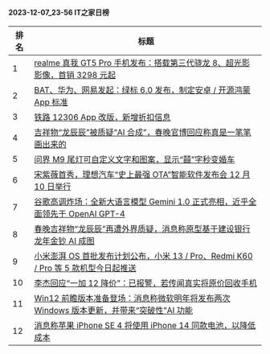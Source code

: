 #### 2023-12-07_23-56  IT之家日榜

| 排名 | 标题|
| --- | ---|
| 1 | [realme 真我 GT5 Pro 手机发布：搭载第三代骁龙 8、超光影影像，首销 3298 元起](https://www.ithome.com/0/737/666.htm) |
| 2 | [BAT、华为、网易发起：绿标 6.0 发布，制定安卓 / 开源鸿蒙 App 标准](https://www.ithome.com/0/737/590.htm) |
| 3 | [铁路 12306 App 改版，新增折扣信息](https://www.ithome.com/0/737/568.htm) |
| 4 | [吉祥物“龙辰辰”被质疑“AI 合成”，春晚官博回应称真是一笔笔画出来的](https://www.ithome.com/0/737/591.htm) |
| 5 | [问界 M9 尾灯可自定义文字和图案，显示“囍”字秒变婚车](https://www.ithome.com/0/737/627.htm) |
| 6 | [宋紫薇首秀，理想汽车“史上最强 OTA”智能软件发布会 12 月 10 日举行](https://www.ithome.com/0/737/618.htm) |
| 7 | [谷歌高调炸场：全新大语言模型 Gemini 1.0 正式亮相，近乎全面领先于 OpenAI GPT-4](https://www.ithome.com/0/737/519.htm) |
| 8 | [春晚吉祥物“龙辰辰”再遭外界质疑，消息称原型基于建设银行龙年金钞 AI 成图](https://www.ithome.com/0/737/729.htm) |
| 9 | [小米澎湃 OS 首批发布计划公布，小米 13 / Pro、Redmi K60 / Pro 等 5 款机型今日起推送](https://www.ithome.com/0/737/758.htm) |
| 10 | [李杰回应“一加 12 降价”：已报警，若传闻真实将原价回收手机](https://www.ithome.com/0/737/626.htm) |
| 11 | [Win12 前瞻版本准备登场：消息称微软明年将发布两次 Windows 版本更新，并带来“突破性”AI 功能](https://www.ithome.com/0/737/523.htm) |
| 12 | [消息称苹果 iPhone SE 4 将使用 iPhone 14 同款电池，以降低成本](https://www.ithome.com/0/737/527.htm) |
